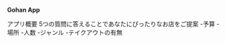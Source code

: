 **Gohan App**

アプリ概要
  5つの質問に答えることであなたにぴったりなお店をご提案
    -予算
    -場所
    -人数
    -ジャンル
    -テイクアウトの有無

  
